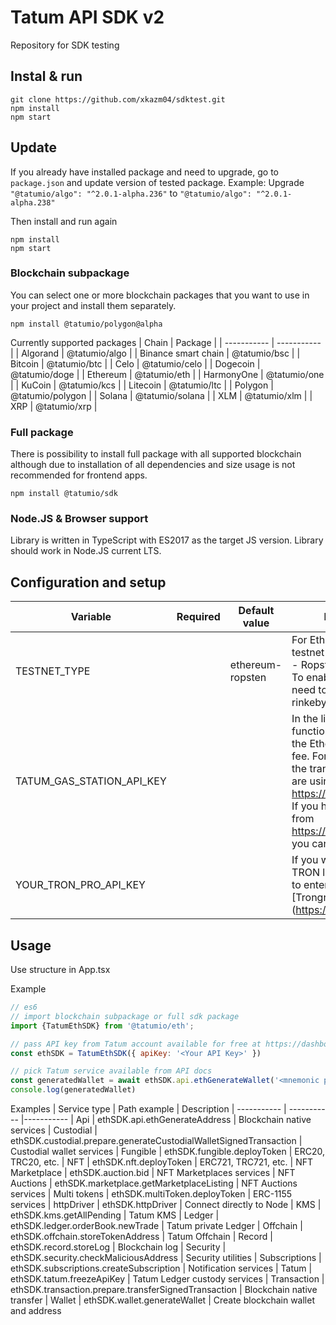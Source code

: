 # Tatum API SDK v2

Repository for SDK testing 

## Instal & run

```console
git clone https://github.com/xkazm04/sdktest.git
npm install 
npm start
```

## Update

If you already have installed package and need to upgrade, go to `package.json` and update version of tested package.
Example: Upgrade `"@tatumio/algo": "^2.0.1-alpha.236"` to `"@tatumio/algo": "^2.0.1-alpha.238"` 

Then install and run again
```console
npm install 
npm start
```
### Blockchain subpackage

You can select one or more blockchain packages that you want to use in your project and install them separately.

```console
npm install @tatumio/polygon@alpha
```

Currently supported packages
| Chain      | Package |
| ----------- | ----------- |
| Algorand     | @tatumio/algo   |
| Binance smart chain      | @tatumio/bsc   |
| Bitcoin      | @tatumio/btc   |
| Celo      | @tatumio/celo   |
| Dogecoin      | @tatumio/doge   |
| Ethereum      | @tatumio/eth   |
| HarmonyOne      | @tatumio/one   |
| KuCoin      | @tatumio/kcs   |
| Litecoin      | @tatumio/ltc   |
| Polygon      | @tatumio/polygon   |
| Solana      | @tatumio/solana   |
| XLM      | @tatumio/xlm   |
| XRP      | @tatumio/xrp   |


### Full package

There is possibility to install full package with all supported blockchain although due to installation of all dependencies and size usage is not recommended for frontend apps.

```console
npm install @tatumio/sdk
```

### Node.JS & Browser support

Library is written in TypeScript with ES2017 as the target JS version. Library should work in Node.JS current LTS.

## Configuration and setup

| Variable                  | Required                 | Default value            | Description                                                                                                                                                                                                                                   |
| ------------------------- | ------------------------ | ------------------------ | --------------------------------------------------------------------------------------------------------------------------------------------------------------------------------------------------------------------------------------------- |
| TESTNET_TYPE              |  | ethereum-ropsten         | For Ethereum, there are 2 testnet chains supported - Ropsten and Rinkeby. To enable Rinkeby, you need to use ethereum-rinkeby.                                                                                                                |
| TATUM_GAS_STATION_API_KEY |  |                          | In the library, there are functions for estimating the Ethereum transaction fee. For the estimation of the transaction fee, we are using https://ethgasstation.info. If you have your API key from https://ethgasstation.info you can use it. |
| YOUR_TRON_PRO_API_KEY     |  |                          | If you want to work with TRON locally, you need to enter API Key for [Trongrid] (https://trongrid.io).                                                                                                                                        |
## Usage

Use structure in App.tsx


Example

```js
// es6
// import blockchain subpackage or full sdk package
import {TatumEthSDK} from '@tatumio/eth';

// pass API key from Tatum account available for free at https://dashboard.tatum.io/
const ethSDK = TatumEthSDK({ apiKey: '<Your API Key>' })

// pick Tatum service available from API docs 
const generatedWallet = await ethSDK.api.ethGenerateWallet('<mnemonic phrase>')
console.log(generatedWallet)
```

Examples
| Service type      | Path example | Description
| ----------- | ----------- |-----------
| Api      |   ethSDK.api.ethGenerateAddress  | Blockchain native services
| Custodial      |   ethSDK.custodial.prepare.generateCustodialWalletSignedTransaction  | Custodial wallet services
| Fungible      |   ethSDK.fungible.deployToken  | ERC20, TRC20, etc.
| NFT      |   ethSDK.nft.deployToken  | ERC721, TRC721, etc.
| NFT Marketplace      |  ethSDK.auction.bid  | NFT Marketplaces services
| NFT Auctions      |  ethSDK.marketplace.getMarketplaceListing  | NFT Auctions services
| Multi tokens      |   ethSDK.multiToken.deployToken  | ERC-1155 services
| httpDriver      |   ethSDK.httpDriver  | Connect directly to Node
| KMS      |   ethSDK.kms.getAllPending  | Tatum KMS
| Ledger      |   ethSDK.ledger.orderBook.newTrade  | Tatum private Ledger
| Offchain     |   ethSDK.offchain.storeTokenAddress  | Tatum Offchain
| Record     |   ethSDK.record.storeLog | Blockchain log
| Security     |   ethSDK.security.checkMaliciousAddress | Security utilities
| Subscriptions  | ethSDK.subscriptions.createSubscription | Notification services
| Tatum  | ethSDK.tatum.freezeApiKey | Tatum Ledger custody services
| Transaction  | ethSDK.transaction.prepare.transferSignedTransaction | Blockchain native transfer
| Wallet  | ethSDK.wallet.generateWallet | Create blockchain wallet and address